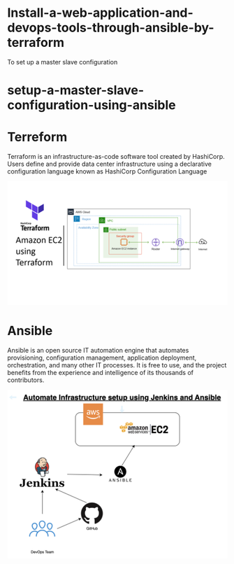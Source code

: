 # Install-a-web-application-and-devops-tools-through-ansible-by-terraform
To set up a master slave configuration

# setup-a-master-slave-configuration-using-ansible
# Terreform
Terraform is an infrastructure-as-code software tool created by HashiCorp. Users define and provide data center infrastructure using a 
declarative configuration language known as HashiCorp Configuration Language

![Alt text](/Terraform/Terra.webp)

# Ansible
Ansible is an open source IT automation engine that automates provisioning, configuration management, application deployment, orchestration, 
 and many other IT processes. It is free to use, and the project benefits from the experience and intelligence of its thousands of contributors.

![Alt text](/Ansible_code/ansi.png)

